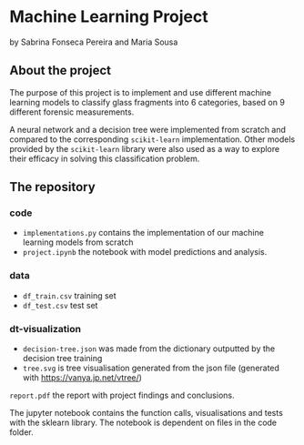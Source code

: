 # Machine Learning Project
by Sabrina Fonseca Pereira and Maria Sousa

## About the project
The purpose of this project is to implement and use different machine learning models to classify
glass fragments into 6 categories, based on 9 different forensic measurements. 

A neural network and a decision tree were implemented from scratch and compared to the corresponding `scikit-learn` implementation. Other models provided by the `scikit-learn` library were also used as a way to explore their efficacy in solving this classification problem.

## The repository
### code
- `implementations.py` contains the implementation of our machine learning models from scratch
- `project.ipynb` the notebook with model predictions and analysis.

### data
- `df_train.csv` training set
- `df_test.csv` test set

### dt-visualization
- `decision-tree.json` was made from the dictionary outputted by the decision tree training
- `tree.svg` is tree visualisation generated from the json file (generated with https://vanya.jp.net/vtree/)

`report.pdf` the report with project findings and conclusions.

The jupyter notebook contains the function calls, visualisations and tests with the sklearn library. The notebook is dependent on files in the code folder. 